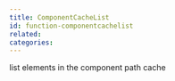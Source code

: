 ```yaml
---
title: ComponentCacheList
id: function-componentcachelist
related:
categories:
---
```


list elements in the component path cache